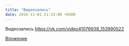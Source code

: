 ```yaml
---
title: "Видеозапись"
date: 2010-11-01 21:33:00 +0300
---
```


Видеозапись
https://vk.com/video41076938_153990522

[Вложение](https://vk.com/video41076938_153990522)
